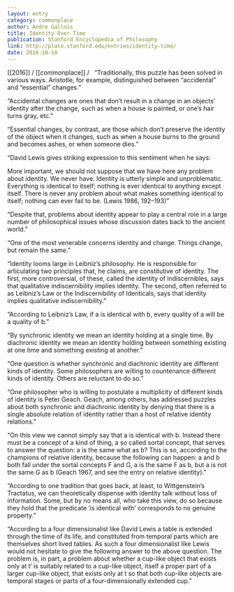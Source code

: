 ```yaml
---
layout: entry
category: commonplace
author: Andre Gallois
title: Identity Over Time
publication: Stanford Encyclopedia of Philosophy
link: http://plato.stanford.edu/entries/identity-time/
date: 2016-10-10
---
```


[[2016]] / [[commonplace]] / 
 
“Traditionally, this puzzle has been solved in various ways. Aristotle, for example, distinguished between “accidental” and “essential” changes.”

“Accidental changes are ones that don’t result in a change in an objects’ identity after the change, such as when a house is painted, or one’s hair turns gray, etc.”

“Essential changes, by contrast, are those which don’t preserve the identity of the object when it changes, such as when a house burns to the ground and becomes ashes, or when someone dies.”

“David Lewis gives striking expression to this sentiment when he says:

More important, we should not suppose that we have here any problem about identity. We never have. Identity is utterly simple and unproblematic. Everything is identical to itself; nothing is ever identical to anything except itself. There is never any problem about what makes something identical to itself; nothing can ever fail to be. (Lewis 1986, 192–193)”

“Despite that, problems about identity appear to play a central role in a large number of philosophical issues whose discussion dates back to the ancient world.”

“One of the most venerable concerns identity and change. Things change, but remain the same.”

“Identity looms large in Leibniz’s philosophy. He is responsible for articulating two principles that, he claims, are constitutive of identity. The first, more controversial, of these, called the identity of indiscernibles, says that qualitative indiscernibility implies identity. The second, often referred to as Leibniz’s Law or the Indiscernibility of Identicals, says that identity implies qualitative indiscernibility.”

“According to Leibniz’s Law, if a is identical with b, every quality of a will be a quality of b.”

“By synchronic identity we mean an identity holding at a single time. By diachronic identity we mean an identity holding between something existing at one time and something existing at another.”

“One question is whether synchronic and diachronic identity are different kinds of identity. Some philosophers are willing to countenance different kinds of identity. Others are reluctant to do so.”

“One philosopher who is willing to postulate a multiplicity of different kinds of identity is Peter Geach. Geach, among others, has addressed puzzles about both synchronic and diachronic identity by denying that there is a single absolute relation of identity rather than a host of relative identity relations.”

“On this view we cannot simply say that a is identical with b. Instead there must be a concept of a kind of thing, a so called sortal concept, that serves to answer the question: a is the same what as b? This is so, according to the champions of relative identity, because the following can happen: a and b both fall under the sortal concepts F and G, a is the same F as b, but a is not the same G as b (Geach 1967, and see the entry on relative identity).”

“According to one tradition that goes back, at least, to Wittgenstein’s Tractatus, we can theoretically dispense with identity talk without loss of information. Some, but by no means all, who take this view, do so because they hold that the predicate ‘is identical with’ corresponds to no genuine property.”

“According to a four dimensionalist like David Lewis a table is extended through the time of its life, and constituted from temporal parts which are themselves short lived tables. As such a four dimensionalist like Lewis would not hesitate to give the following answer to the above question. The problem is, in part, a problem about whether a cup-like object that exists only at t′ is suitably related to a cup-like object, itself a proper part of a larger cup-like object, that exists only at t so that both cup-like objects are temporal stages or parts of a four-dimensionally extended cup.”
